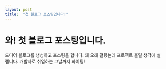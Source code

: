 ```yaml
---
layout: post
title:  "첫 블로그 포스팅입니다!"
---
```


# 와! 첫 블로그 포스팅입니다.

드디어 블로그를 생성하고 포스팅을 합니다. 꽤 오래 걸렸는데 프로젝트 올릴 생각에 설렙니다.
개발자로 취업하는 그날까지 화이팅!

